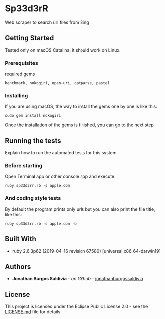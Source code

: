 # Sp33d3rR

Web scraper to search url files from Bing

## Getting Started

Tested only on macOS Catalina, it should work on Linux.

### Prerequisites

required gems

```
benchmark, nokogiri, open-uri, optparse, pastel
```

### Installing

If you are using macOS, the way to install the gems one by one is like this:

```
sudo gem install nokogiri
```

Once the installation of the gems is finished, you can go to the next step

## Running the tests

Explain how to run the automated tests for this system

### Before starting

Open Terminal app or other console app and execute:

```
ruby sp33d3rr.rb -s apple.com
```

### And coding style tests

By default the program prints only urls but you can also print the file title, like this:

```
ruby sp33d3rr.rb -s apple.com -b
```

## Built With

* ruby 2.6.3p62 (2019-04-16 revision 67580) [universal.x86_64-darwin19]

## Authors

* **Jonathan Burgos Saldivia** - *on Github* - [jonathanburgossaldivia](https://github.com/jonathanburgossaldivia)

## License

This project is licensed under the Eclipse Public License 2.0 - see the [LICENSE.md](LICENSE.md) file for details
